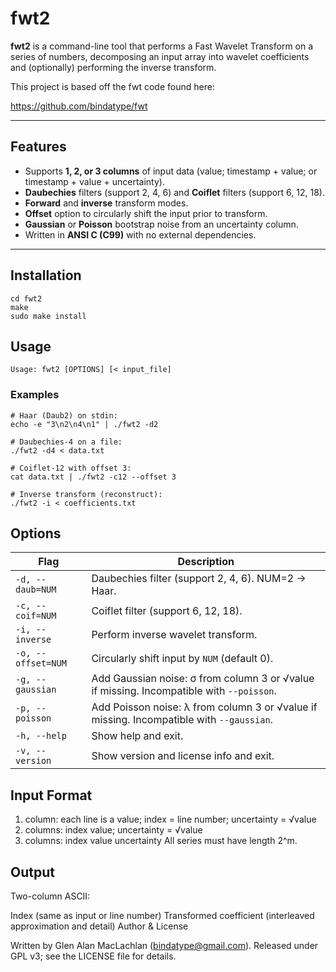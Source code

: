 # fwt2

**fwt2** is a command-line tool that performs a Fast Wavelet Transform on a series of numbers, decomposing an input array into wavelet coefficients and (optionally) performing the inverse transform.

This project is based off the fwt code found here:

https://github.com/bindatype/fwt

---
## Features

- Supports **1, 2, or 3 columns** of input data (value; timestamp + value; or timestamp + value + uncertainty).  
- **Daubechies** filters (support 2, 4, 6) and **Coiflet** filters (support 6, 12, 18).  
- **Forward** and **inverse** transform modes.  
- **Offset** option to circularly shift the input prior to transform.  
- **Gaussian** or **Poisson** bootstrap noise from an uncertainty column.  
- Written in **ANSI C (C99)** with no external dependencies.

---

## Installation

```
cd fwt2
make
sudo make install
```

## Usage

```
Usage: fwt2 [OPTIONS] [< input_file]
```

### Examples 
```
# Haar (Daub2) on stdin:
echo -e "3\n2\n4\n1" | ./fwt2 -d2

# Daubechies-4 on a file:
./fwt2 -d4 < data.txt

# Coiflet-12 with offset 3:
cat data.txt | ./fwt2 -c12 --offset 3

# Inverse transform (reconstruct):
./fwt2 -i < coefficients.txt
```


## Options
| Flag               | Description                                                                                   |
|--------------------|-----------------------------------------------------------------------------------------------|
| `-d, --daub=NUM`   | Daubechies filter (support 2, 4, 6). NUM=2 → Haar.                                             |
| `-c, --coif=NUM`   | Coiflet filter (support 6, 12, 18).                                                           |
| `-i, --inverse`    | Perform inverse wavelet transform.                                                            |
| `-o, --offset=NUM` | Circularly shift input by `NUM` (default 0).                                                   |
| `-g, --gaussian`   | Add Gaussian noise: σ from column 3 or √value if missing. Incompatible with `--poisson`.      |
| `-p, --poisson`    | Add Poisson noise: λ from column 3 or √value if missing. Incompatible with `--gaussian`.      |
| `-h, --help`       | Show help and exit.                                                                           |
| `-v, --version`    | Show version and license info and exit.                                                       |


## Input Format

1. column: each line is a value; index = line number; uncertainty = √value
2. columns: index value; uncertainty = √value
3. columns: index value uncertainty
All series must have length 2^m.

## Output

Two-column ASCII:

Index (same as input or line number)
Transformed coefficient (interleaved approximation and detail)
Author & License

Written by Glen Alan MacLachlan (bindatype@gmail.com).
Released under GPL v3; see the LICENSE file for details.



